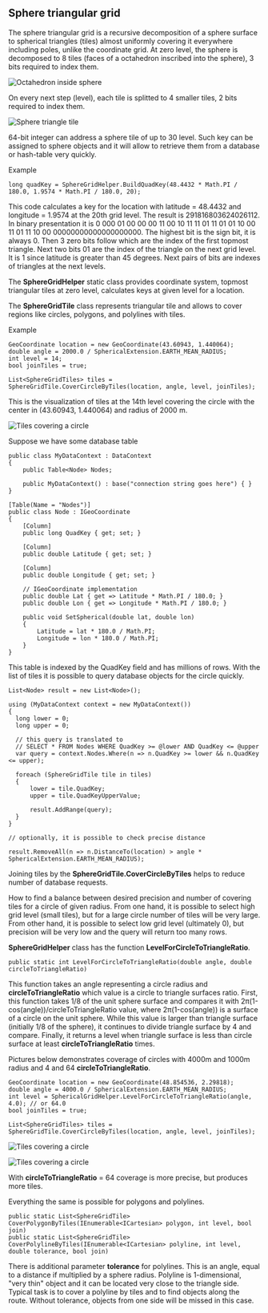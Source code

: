 ## Sphere triangular grid 

The sphere triangular grid is a recursive decomposition of a sphere surface to spherical triangles (tiles) almost uniformly covering it everywhere including poles, unlike the coordinate grid. At zero level, the sphere is decomposed to 8 tiles (faces of a octahedron inscribed into the sphere), 3 bits required to index them. 

![Octahedron inside sphere](http://www.aleprojects.com/upload/images/octahedron-inside-sphere.png)

On every next step (level), each tile is splitted to 4 smaller tiles, 2 bits required to index them. 

![Sphere triangle tile](http://www.aleprojects.com/upload/images/sphere-triangle.png)

64-bit integer can address a sphere tile of up to 30 level. Such key can be assigned to sphere objects and it will allow to retrieve them from a database or hash-table very quickly. 

Example

	long quadKey = SphereGridHelper.BuildQuadKey(48.4432 * Math.PI / 180.0, 1.9574 * Math.PI / 180.0, 20);

This code calculates a key for the location with latitude = 48.4432 and longitude = 1.9574 at the 20th grid level. The result is 291816803624026112. In binary presentation it is 0 000 01 00 00 00 11 00 10 11 11 01 11 01 01 10 00 11 01 11 10 00 00000000000000000000.
The highest bit is the sign bit, it is always 0. Then 3 zero bits follow which are the index of the first topmost triangle. Next two bits 01 are the index of the triangle on the next grid level. It is 1 since latitude is greater than 45 degrees. Next pairs of bits are indexes of triangles at the next levels.

The **SphereGridHelper** static class provides coordinate system, topmost triangular tiles at zero level, calculates keys at given level for a location.

The **SphereGridTile** class represents triangular tile and allows to cover regions like  circles, polygons, and polylines with tiles.

Example

    GeoCoordinate location = new GeoCoordinate(43.60943, 1.440064);
    double angle = 2000.0 / SphericalExtension.EARTH_MEAN_RADIUS;
    int level = 14;
    bool joinTiles = true;
    
    List<SphereGridTiles> tiles = SphereGridTile.CoverCircleByTiles(location, angle, level, joinTiles);

This is the visualization of tiles at the 14th level covering the circle with the center in (43.60943, 1.440064) and radius of 2000 m. 

![Tiles covering a circle](http://www.aleprojects.com/upload/images/tiles-circle.jpg)

Suppose we have some database table
    
    public class MyDataContext : DataContext
    {
        public Table<Node> Nodes;
        
        public MyDataContext() : base("connection string goes here") { }
    }
    
    [Table(Name = "Nodes")]
    public class Node : IGeoCoordinate
    {
        [Column]
        public long QuadKey { get; set; }
        
        [Column]
        public double Latitude { get; set; }
        
        [Column]
        public double Longitude { get; set; }
        
        // IGeoCoordinate implementation
        public double Lat { get => Latitude * Math.PI / 180.0; }
        public double Lon { get => Longitude * Math.PI / 180.0; }
        
        public void SetSpherical(double lat, double lon)
        {
            Latitude = lat * 180.0 / Math.PI;
            Longitude = lon * 180.0 / Math.PI;
        }
    }

This table is indexed by the QuadKey field and has millions of rows. With the list of tiles it is possible to query database objects for the circle quickly.

    List<Node> result = new List<Node>();
    
    using (MyDataContext context = new MyDataContext())
    {
      long lower = 0;
      long upper = 0;
    
      // this query is translated to
      // SELECT * FROM Nodes WHERE QuadKey >= @lower AND QuadKey <= @upper
      var query = context.Nodes.Where(n => n.QuadKey >= lower && n.QuadKey <= upper);
    
      foreach (SphereGridTile tile in tiles)
      {
          lower = tile.QuadKey;
          upper = tile.QuadKeyUpperValue;
        
          result.AddRange(query);
      }
    }
    
    // optionally, it is possible to check precise distance
    
    result.RemoveAll(n => n.DistanceTo(location) > angle * SphericalExtension.EARTH_MEAN_RADIUS);
    

Joining tiles by the **SphereGridTile.CoverCircleByTiles** helps to reduce number of database requests. 

How to find a balance between desired precision and number of covering tiles for a circle of given radius. From one hand, it is possible to select high grid level (small tiles), but for a large circle number of tiles will be very large. From other hand, it is possible to select low grid level (ultimately 0), but precision will be very low and the query will return too many rows. 

**SphereGridHelper** class has the function **LevelForCircleToTriangleRatio**. 

    public static int LevelForCircleToTriangleRatio(double angle, double circleToTriangleRatio)

This function takes an angle representing a circle radius and **circleToTriangleRatio** which value is a circle to triangle surfaces ratio. First, this function takes 1/8 of the unit sphere surface and compares it with 2π(1-cos(angle))/circleToTriangleRatio value, where 2π(1-cos(angle)) is a surface of a circle on the unit sphere. While this value is larger than triangle surface (initially 1/8 of the sphere), it continues to divide triangle surface by 4 and compare. Finally, it returns a level when triangle surface is less than circle surface at least **circleToTriangleRatio** times.

Pictures below demonstrates coverage of circles with 4000m and 1000m radius and 4 and 64 **circleToTriangleRatio**.

    GeoCoordinate location = new GeoCoordinate(48.854536, 2.29818);
    double angle = 4000.0 / SphericalExtension.EARTH_MEAN_RADIUS;
    int level = SphericalGridHelper.LevelForCircleToTriangleRatio(angle, 4.0); // or 64.0
    bool joinTiles = true;
    
    List<SphereGridTiles> tiles = SphereGridTile.CoverCircleByTiles(location, angle, level, joinTiles);

![Tiles covering a circle](http://www.aleprojects.com/upload/images/circle-to-triangle-4.jpg)

![Tiles covering a circle](http://www.aleprojects.com/upload/images/circle-to-triangle-64.jpg)

With **circleToTriangleRatio** = 64 coverage is more precise, but produces more tiles.  

Everything the same is possible for polygons and polylines.

    public static List<SphereGridTile> CoverPolygonByTiles(IEnumerable<ICartesian> polygon, int level, bool join)
    public static List<SphereGridTile> CoverPolylineByTiles(IEnumerable<ICartesian> polyline, int level, double tolerance, bool join)

There is additional parameter **tolerance** for polylines. This is an angle, equal to a distance if multiplied by a sphere radius. Polyline is 1-dimensional, "very thin" object and it can be located very close to the triangle side. Typical task is to cover a polyline by tiles and to find objects along the route. Without tolerance, objects from one side will be missed in this case.

